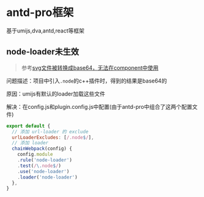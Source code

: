 # antd-pro框架
基于umijs,dva,antd,react等框架
## node-loader未生效
>参考[svg文件被转换成base64，无法在component中使用](https://github.com/umijs/umi/issues/1082)

问题描述：项目中引入`.node`的c++插件时，得到的结果是base64的

原因：umijs有默认的loader加载这些文件

解决：在config.js和plugin.config.js中配置(由于antd-pro中组合了这两个配置文件)
```js
export default {
  // 添加 url-loader 的 exclude
  urlLoaderExcludes: [/.node$/],
  // 添加 loader
  chainWebpack(config) {
    config.module
    .rule('node-loader')
    .test(/\.node$/)
    .use('node-loader')
    .loader('node-loader')
  },
}
```

